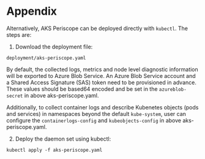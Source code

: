 # Appendix

Alternatively, AKS Periscope can be deployed directly with `kubectl`. The steps are:

1. Download the deployment file:
```
deployment/aks-periscope.yaml
```

By default, the collected logs, metrics and node level diagnostic information will be exported to Azure Blob Service. An Azure Blob Service account and a Shared Access Signature (SAS) token need to be provisioned in advance. These values should be based64 encoded and be set in the `azureblob-secret` in above aks-periscope.yaml.

Additionally, to collect container logs and describe Kubenetes objects (pods and services) in namespaces beyond the default `kube-system`, user can configure the `containerlogs-config` and `kubeobjects-config` in above aks-periscope.yaml.

2. Deploy the daemon set using kubectl:
```
kubectl apply -f aks-periscope.yaml
```